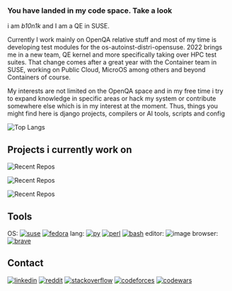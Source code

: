 ### You have landed in my code space. Take a look

i am _b10n1k_ and I am a QE in SUSE. 

Currently I work mainly on OpenQA relative stuff and most of my time is developing test modules for the os-autoinst-distri-opensuse. 2022 brings me in a new team, QE kernel and more specifically taking over HPC test suites.
That change comes after a great year with the Container team in SUSE, working on Public Cloud, MicroOS among others and beyond Containers of course.
 
My interests are not limited on the OpenQA space and in my free time i try to expand knowledge in specific areas or hack my system or contribute somewhere else which is in my interest at the moment. Thus, things you might find here is django projects, compilers or AI tools, scripts and config

![Top Langs](https://github-readme-stats.vercel.app/api/top-langs/?username=b10n1k&theme=github_dark&layout=compact&langs_count=8&hide=Makefile,Groff)

## Projects i currently work on
![Recent Repos](https://github-readme-stats.vercel.app/api/pin?username=b10n1k&repo=os-autoinst-distri-opensuse&theme=dark)

![Recent Repos](https://github-readme-stats.vercel.app/api/pin?username=b10n1k&repo=os-autoinst&theme=dark)

![Recent Repos](https://github-readme-stats.vercel.app/api/pin?username=b10n1k&repo=openQA&theme=dark)

## Tools
OS: [![suse](https://img.shields.io/badge/SUSE-0C322C?style=for-the-badge&logo=SUSE&logoColor=white)](https://www.opensuse.org/#Tumbleweed) [![fedora](https://img.shields.io/badge/Fedora-294172?style=for-the-badge&logo=fedora&logoColor=white)](https://getfedora.org/)
lang: [![py](https://img.shields.io/badge/Python-FFD43B?style=for-the-badge&logo=python&logoColor=darkgreen)]() [![perl](https://img.shields.io/badge/Perl-39457E?style=for-the-badge&logo=perl&logoColor=white)]() [![bash](https://img.shields.io/badge/GNU%20Bash-4EAA25?style=for-the-badge&logo=GNU%20Bash&logoColor=white)]()
editor: ![image](https://img.shields.io/badge/Emacs-%237F5AB6.svg?&style=for-the-badge&logo=gnu-emacs&logoColor=white)
browser: [![brave](https://img.shields.io/badge/Brave-FF1B2D?style=for-the-badge&logo=Brave&logoColor=white)]()

## Contact
[![linkedin](https://img.shields.io/badge/LinkedIn-0077B5?style=for-the-badge&logo=linkedin&logoColor=white)](https://www.linkedin.com/in/jbonatakis/)
[![reddit](https://img.shields.io/badge/Reddit-FF4500?style=for-the-badge&logo=reddit&logoColor=white)](https://www.reddit.com/user/b10n1k)
[![stackoverflow](https://img.shields.io/badge/Stack_Overflow-FE7A16?style=for-the-badge&logo=stack-overflow&logoColor=white)](https://stackoverflow.com/users/1462096/b10n1k)
[![codeforces](https://img.shields.io/badge/Stack_Overflow-FE7A16?style=for-the-badge&logo=stack-overflow&logoColor=white)](https://codeforces.com/profile/iob)
[![codewars](https://img.shields.io/badge/Codeforces-445f9d?style=for-the-badge&logo=Codeforces&logoColor=white)](https://www.codewars.com/users/0x07bb)



<!--
**b10n1k/b10n1k** is a ✨ _special_ ✨ repository because its `README.md` (this file) appears on your GitHub profile.

Here are some ideas to get you started:

- 🔭 I’m currently working on ...
- 🌱 I’m currently learning ...
- 👯 I’m looking to collaborate on ...
- 🤔 I’m looking for help with ...
- 💬 Ask me about ...
- 📫 How to reach me: ...
- 😄 Pronouns: ...
- ⚡ Fun fact: ...
-->
